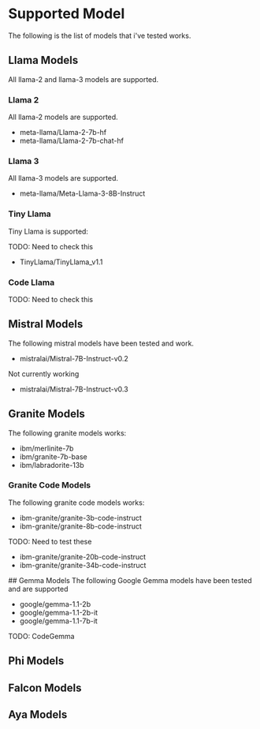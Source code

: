 # Supported Model
The following is the list of models that i've tested works.

## Llama Models
All llama-2 and llama-3 models are supported.

### Llama 2
All llama-2 models are supported.

- meta-llama/Llama-2-7b-hf
- meta-llama/Llama-2-7b-chat-hf

### Llama 3
All llama-3 models are supported.

- meta-llama/Meta-Llama-3-8B-Instruct

### Tiny Llama
Tiny Llama is supported:

TODO: Need to check this
- TinyLlama/TinyLlama_v1.1

### Code Llama
TODO: Need to check this

## Mistral Models
The following mistral models have been tested and work.

- mistralai/Mistral-7B-Instruct-v0.2

Not currently working

- mistralai/Mistral-7B-Instruct-v0.3

## Granite Models
The following granite models works:

- ibm/merlinite-7b
- ibm/granite-7b-base
- ibm/labradorite-13b

### Granite Code Models
The following granite code models works:

- ibm-granite/granite-3b-code-instruct
- ibm-granite/granite-8b-code-instruct

TODO: Need to test these
- ibm-granite/granite-20b-code-instruct
- ibm-granite/granite-34b-code-instruct

## Gemma Models
The following Google Gemma models have been tested and are supported

- google/gemma-1.1-2b
- google/gemma-1.1-2b-it
- google/gemma-1.1-7b-it

TODO: CodeGemma

## Phi Models
## Falcon Models
## Aya Models